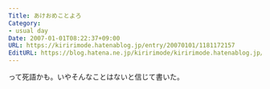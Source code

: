 ```yaml
---
Title: あけおめことよろ
Category:
- usual day
Date: 2007-01-01T08:22:37+09:00
URL: https://kiririmode.hatenablog.jp/entry/20070101/1181172157
EditURL: https://blog.hatena.ne.jp/kiririmode/kiririmode.hatenablog.jp/atom/entry/8454420450078217747
---
```


って死語かも。いやそんなことはないと信じて書いた。
